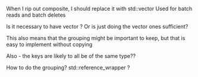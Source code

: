 When I rip out composite, I should replace it with std::vector
Used for batch reads and batch deletes

Is it necessary to have vector<KeySegmentPair> ?
Or is just doing the vector<VariantKey> ones sufficient?

This also means that the grouping might be important to keep, but that is easy to implement without copying

Also - the keys are likely to all be of the same type??

How to do the grouping?
  std::reference_wrapper ?

